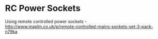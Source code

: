 # RC Power Sockets
Using remote controlled power sockets - http://www.maplin.co.uk/p/remote-controlled-mains-sockets-set-3-pack-n79ka

